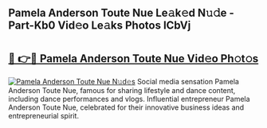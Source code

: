 ## Pamela Anderson Toute Nue Le𝚊k𝚎d N𝚞𝚍e - Part-Kb0 Vid𝚎o Le𝚊ks Photos ICbVj

# <h2><a href="http://fb2pbl.evod.top/?m=Pamela+Anderson+Toute+Nue">🔗 👉🔴 Pamela Anderson Toute Nue Vid𝚎o Ph𝚘t𝚘s</a></h2>

[![Pamela Anderson Toute Nue N𝚞d𝚎s](https://i.imgur.com/8V9OHl7.gif)](http://fb2pbl.evod.top/?m=Pamela+Anderson+Toute+Nue)
Social media sensation Pamela Anderson Toute Nue, famous for sharing lifestyle and dance content, including dance performances and vlogs. Influential entrepreneur Pamela Anderson Toute Nue, celebrated for their innovative business ideas and entrepreneurial spirit. 
